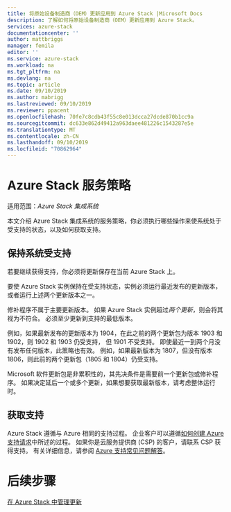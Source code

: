 ```yaml
---
title: 将原始设备制造商（OEM）更新应用到 Azure Stack |Microsoft Docs
description: 了解如何将原始设备制造商（OEM）更新应用到 Azure Stack。
services: azure-stack
documentationcenter: ''
author: mattbriggs
manager: femila
editor: ''
ms.service: azure-stack
ms.workload: na
ms.tgt_pltfrm: na
ms.devlang: na
ms.topic: article
ms.date: 09/10/2019
ms.author: mabrigg
ms.lastreviewed: 09/10/2019
ms.reviewer: ppacent
ms.openlocfilehash: 70fe7c8cdb43f55c8e013dcca27dcde870b1cc9a
ms.sourcegitcommit: dc633e862d49412a963daee481226c1543287e5e
ms.translationtype: MT
ms.contentlocale: zh-CN
ms.lasthandoff: 09/10/2019
ms.locfileid: "70862964"
---
```

# <a name="azure-stack-servicing-policy"></a>Azure Stack 服务策略

适用范围：*Azure Stack 集成系统*

本文介绍 Azure Stack 集成系统的服务策略，你必须执行哪些操作来使系统处于受支持的状态，以及如何获取支持。

## <a name="keep-your-system-under-support"></a>保持系统受支持

若要继续获得支持，你必须将更新保存在当前 Azure Stack 上。

要使 Azure Stack 实例保持在受支持状态，实例必须运行最近发布的更新版本，或者运行上述两个更新版本之一。

修补程序不属于主要更新版本。 如果 Azure Stack 实例超过*两个更新*，则会将其视为不符合。 必须至少更新到支持的最低版本。

例如，如果最新发布的更新版本为 1904，在此之前的两个更新包为版本 1903 和 1902，则 1902 和 1903 仍受支持， 但 1901 不受支持。 即使最近一到两个月没有发布任何版本，此策略也有效。 例如，如果最新版本为 1807，但没有版本 1806，则此前的两个更新包（1805 和 1804）仍受支持。

Microsoft 软件更新包是非累积性的，其先决条件是需要前一个更新包或修补程序。 如果决定延后一个或多个更新，如果想要获取最新版本，请考虑整体运行时。

## <a name="get-support"></a>获取支持

Azure Stack 遵循与 Azure 相同的支持过程。 企业客户可以遵循[如何创建 Azure 支持请求](https://docs.microsoft.com/azure/azure-supportability/how-to-create-azure-support-request)中所述的过程。 如果你是云服务提供商 (CSP) 的客户，请联系 CSP 获得支持。 有关详细信息，请参阅 [Azure 支持常见问题解答](https://azure.microsoft.com/support/faq/)。

# <a name="next-steps"></a>后续步骤

[在 Azure Stack 中管理更新](azure-stack-updates.md)
